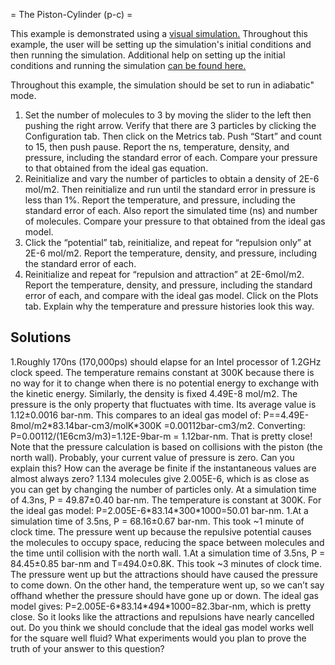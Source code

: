 

= The Piston-Cylinder (p-c) =

This example is demonstrated using a 
[visual simulation.](http://rheneas.eng.buffalo.edu/wiki/DMD:Simulator)  Throughout this example, the user will be setting up the simulation's initial conditions and then running the simulation.  Additional help on setting up the initial conditions and running the simulation [can be found here.](http://rheneas.eng.buffalo.edu/wiki/PistonCylinder:Basic_Layout)


Throughout this example, the simulation should be set to run in adiabatic" mode.

1. Set the number of molecules to 3 by moving the slider to the left then pushing the right arrow.  Verify that there are 3 particles by clicking the Configuration tab.  Then click on the Metrics tab.  Push “Start” and count to 15, then push pause.  Report the ns, temperature, density, and pressure, including the standard error of each.  Compare your pressure to that obtained from the ideal gas equation.
1. Reinitialize and vary the number of particles to obtain a density of 2E-6 mol/m2.  Then reinitialize and run until the standard error in pressure is less than 1%.  Report the temperature, and pressure, including the standard error of each.  Also report the simulated time (ns) and number of molecules. Compare your pressure to that obtained from the ideal gas model.
1. Click the “potential” tab, reinitialize, and repeat for “repulsion only” at 2E-6 mol/m2.  Report the temperature, density, and pressure, including the standard error of each.
1. Reinitialize and repeat for “repulsion and attraction” at 2E-6mol/m2.  Report the temperature, density, and pressure, including the standard error of each, and compare with the ideal gas model.  Click on the Plots tab.  Explain why the temperature and pressure histories look this way.

## Solutions 

1.Roughly 170ns (170,000ps) should elapse for an Intel processor of 1.2GHz clock speed.  The temperature remains constant at 300K because there is no way for it to change when there is no potential energy to exchange with the kinetic energy.  Similarly, the density is fixed 4.49E-8 mol/m2.  The pressure is the only property that fluctuates with time.  Its average value is 1.12±0.0016 bar-nm.  This compares to an ideal gas model of:
P==4.49E-8mol/m2\*83.14bar-cm3/molK\*300K =0.00112bar-cm3/m2. Converting: P=0.00112/(1E6cm3/m3)=1.12E-9bar-m = 1.12bar-nm.  That is pretty close!
  Note that the pressure calculation is based on collisions with the piston (the north wall).  Probably, your current value of pressure is zero.  Can you explain this?  How can the average be finite if the instantaneous values are almost always zero?
1.134 molecules give 2.005E-6, which is as close as you can get by changing the number of particles only.  At a simulation time of 4.3ns, P = 49.87±0.40 bar-nm.  The temperature is constant at 300K.  For the ideal gas model: P=2.005E-6\*83.14\*300\*1000=50.01 bar-nm.
1.At a simulation time of 3.5ns, P = 68.16±0.67 bar-nm.  This took ~1 minute of clock time.  The pressure went up because the repulsive potential causes the molecules to occupy space, reducing the space between molecules and the time until collision with the north wall.
1.At a simulation time of 3.5ns, P = 84.45±0.85 bar-nm and T=494.0±0.8K.  This took ~3 minutes of clock time.  The pressure went up but the attractions should have caused the pressure to come down.  On the other hand, the temperature went up, so we can’t say offhand whether the pressure should have gone up or down.  The ideal gas model gives:
P=2.005E-6\*83.14\*494\*1000=82.3bar-nm, which is pretty close.  So it looks like the attractions and repulsions have nearly cancelled out.  Do you think we should conclude that the ideal gas model works well for the square well fluid?  What experiments would you plan to prove the truth of your answer to this question?
